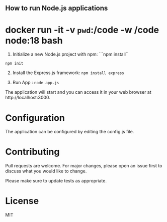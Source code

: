 ## How to run Node.js applications

# docker run -it -v `pwd`:/code -w /code node:18  bash


1. Initialize a new Node.js project with npm:
```npm install``

```npm init```

2. Install the Express.js framework:
```npm install express```

3. Run App :
```node app.js```

The application will start and you can access it in your web browser at http://localhost:3000.

# Configuration
The application can be configured by editing the config.js file.

# Contributing
Pull requests are welcome. For major changes, please open an issue first to discuss what you would like to change.

Please make sure to update tests as appropriate.

# License
MIT 
